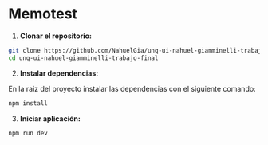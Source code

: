 # Memotest 

1. **Clonar el repositorio:**

```bash
git clone https://github.com/NahuelGia/unq-ui-nahuel-giamminelli-trabajo-final.git
cd unq-ui-nahuel-giamminelli-trabajo-final
```

2. **Instalar dependencias:**

En la raiz del proyecto instalar las dependencias con el siguiente comando:

```bash
npm install
```

3. **Iniciar aplicación:**
```bash
npm run dev
```

